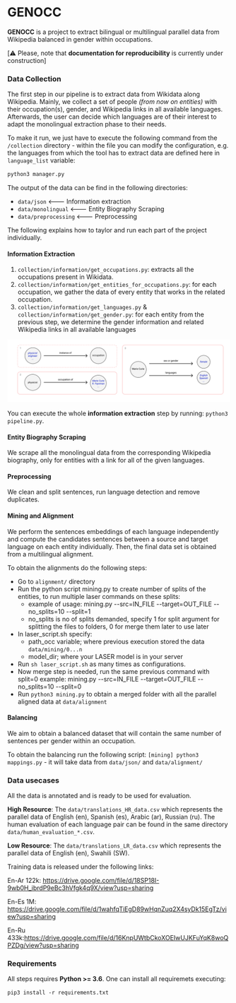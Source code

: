 # GENOCC
**GENOCC** is a project to extract bilingual or multilingual parallel data from Wikipedia balanced in gender within occupations.

[:warning: Please, note that **documentation for reproducibility** is currently under construction]

### Data Collection

The first step in our pipeline is to extract data from Wikidata along Wikipedia. Mainly, we collect a set of people *(from now on entities)*  with their occupation(s), gender, and Wikipedia links in all available languages. Afterwards, the user can decide which languages are of their interest to adapt the monolingual extraction phase to their needs. 

To make it run, we just have to execute the following command from the `/collection` directory - within the file you can modify the configuration, e.g. the languages from which the tool has to extract data are defined here in `language_list` variable:

```bash
python3 manager.py
```

The output of the data can be find in the following directories:
* `data/json` <--- Information extraction
* `data/monolingual` <--- Entity Biography Scraping
* `data/preprocessing` <--- Preprocessing


The following explains how to taylor and run each part of the project individually.

#### Information Extraction 

1. `collection/information/get_occupations.py`: extracts all the occupations present in Wikidata.
2. `collection/information/get_entities_for_occupations.py`: for each occupation, we gather the data of every entity that works in the related occupation.
3. `collection/information/get_languages.py` & `collection/information/get_gender.py`: for each entity from the previous step, we determine the gender information and related Wikipedia links in all available languages

![](./static/img/extraction.png)

You can execute the whole **information extraction** step by running: `python3 pipeline.py`.

#### Entity Biography Scraping

We scrape all the monolingual data from the corresponding Wikipedia biography, only for entities with a link for all of the given languages.

#### Preprocessing 

We clean and split sentences, run language detection and remove duplicates.

#### Mining and Alignment
We perform the sentences embeddings of each language independently and compute the candidates sentences between a source and target language on each entity individually. Then, the final data set is obtained from a multilingual alignment.

To obtain the alignments do the following steps:

* Go to `alignment/` directory
* Run the python script mining.py to create number of splits of the entities, to run multiple laser commands on these splits:
  * example of usage: mining.py --src=IN_FILE --target=OUT_FILE --no_splits=10 --split=1
  * no_splits is no of splits demanded, specify 1 for split argument for splitting the files to folders, 0 for merge them later to use later
* In laser_script.sh specify:
  * path_occ variable; where previous execution stored the data `data/mining/0...n` 
  * model_dir; where your LASER model is in your server
* Run `sh laser_script.sh` as many times as configurations.
* Now merge step is needed, run the same previous command with split=0
example: mining.py --src=IN_FILE --target=OUT_FILE --no_splits=10 --split=0
* Run `python3 mining.py` to obtain a merged folder with all the parallel aligned data at `data/alignment`

#### Balancing
We aim to obtain a balanced dataset that will contain the same number of sentences per gender within an occupation.

To obtain the balancing run the following script: `[mining] python3 mappings.py` - it will take data from `data/json/` and `data/alignment/`

### Data usecases
All the data is annotated and is ready to be used for evaluation.

**High Resource**: The `data/translations_HR_data.csv` which represents the parallel data of English (en), Spanish (es), Arabic (ar), Russian (ru). The human evaluation of each language pair can be found in the same directory `data/human_evaluation_*.csv`.

**Low Resource**: The `data/translations_LR_data.csv` which represents the parallel data of English (en), Swahili (SW).

Training data is released under the following links:

En-Ar 122k: https://drive.google.com/file/d/18SP18I-9wb0H_ibrdP9eBc3hVfgk4q9X/view?usp=sharing

En-Es 1M: https://drive.google.com/file/d/1wahfqTiEgD89wHqnZuq2X4syDk15EgTz/view?usp=sharing

En-Ru 433k:https://drive.google.com/file/d/16KnpUWtbCkoXOEIwUJKFuYqK8woQPZDg/view?usp=sharing

### Requirements

All steps requires **Python >= 3.6**. One can install all requiremets executing:

```
pip3 install -r requirements.txt
```

